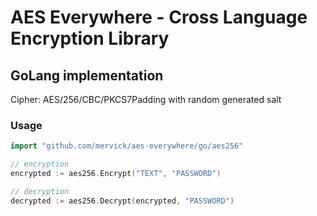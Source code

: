 # AES Everywhere - Cross Language Encryption Library

## GoLang implementation

Cipher: AES/256/CBC/PKCS7Padding with random generated salt


### Usage

```go
import "github.com/mervick/aes-everywhere/go/aes256"

// encryption
encrypted := aes256.Encrypt("TEXT", "PASSWORD")

// decryption
decrypted := aes256.Decrypt(encrypted, "PASSWORD")
```
